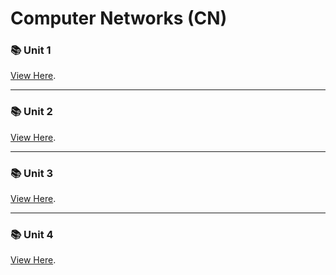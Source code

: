 # Computer Networks (CN)

### 📚 Unit 1

[View Here](./cn/unit-1).

---

### 📚 Unit 2

[View Here](./cn/unit-2).

---

### 📚 Unit 3

[View Here](./cn/unit-3).

---

### 📚 Unit 4

[View Here](./cn/unit-4).

